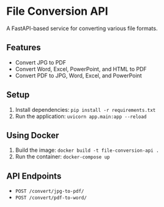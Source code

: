 # File Conversion API

A FastAPI-based service for converting various file formats.

## Features
- Convert JPG to PDF
- Convert Word, Excel, PowerPoint, and HTML to PDF
- Convert PDF to JPG, Word, Excel, and PowerPoint

## Setup
1. Install dependencies: `pip install -r requirements.txt`
2. Run the application: `uvicorn app.main:app --reload`

## Using Docker
1. Build the image: `docker build -t file-conversion-api .`
2. Run the container: `docker-compose up`

## API Endpoints
- `POST /convert/jpg-to-pdf/`
- `POST /convert/pdf-to-word/`
